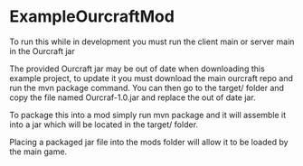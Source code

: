 # ExampleOurcraftMod
 
To run this while in development you must run the client main or server main in the Ourcraft jar

The provided Ourcraft jar may be out of date when downloading this example project, to update it you must download the main ourcraft repo and run the mvn package command. You can then go to the target/ folder and copy the file named Ourcraf-1.0.jar and replace the out of date jar.

To package this into a mod simply run mvn package and it will assemble it into a jar which will be located in the target/ folder.

Placing a packaged jar file into the mods folder will allow it to be loaded by the main game.